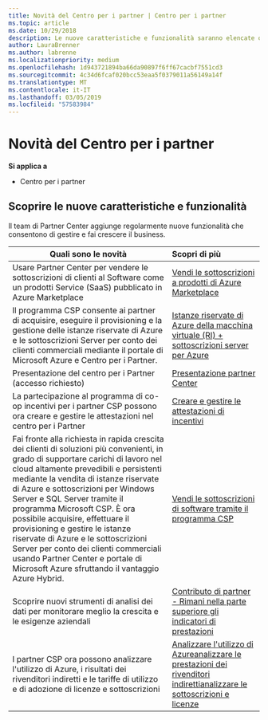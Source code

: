```yaml
---
title: Novità del Centro per i partner | Centro per i partner
ms.topic: article
ms.date: 10/29/2018
description: Le nuove caratteristiche e funzionalità saranno elencate qui.
author: LauraBrenner
ms.author: labrenne
ms.localizationpriority: medium
ms.openlocfilehash: 1d943721894ba66da90897f6ff67cacbf7551cd3
ms.sourcegitcommit: 4c34d6fcaf020bcc53eaa5f0379011a56149a14f
ms.translationtype: MT
ms.contentlocale: it-IT
ms.lasthandoff: 03/05/2019
ms.locfileid: "57583984"
---
```

# <a name="whats-new-in-partner-center"></a>Novità del Centro per i partner

**Si applica a**

-  Centro per i partner

## <a name="check-out-new-features-and-capabilities"></a>Scoprire le nuove caratteristiche e funzionalità 

Il team di Partner Center aggiunge regolarmente nuove funzionalità che consentono di gestire e fai crescere il business.


|**Quali sono le novità**   |**Scopri di più**   |
|----------------------|:-----------------|
|Usare Partner Center per vendere le sottoscrizioni di clienti al Software come un prodotti Service (SaaS) pubblicato in Azure Marketplace  | [Vendi le sottoscrizioni a prodotti di Azure Marketplace](sell-marketplace-products.md)|
|Il programma CSP consente ai partner di acquisire, eseguire il provisioning e la gestione delle istanze riservate di Azure e le sottoscrizioni Server per conto dei clienti commerciali mediante il portale di Microsoft Azure e Centro per i Partner.|[Istanze riservate di Azure della macchina virtuale (RI) + sottoscrizioni server per Azure](azure-ri-server-subscriptions.md)|
|Presentazione del centro per i Partner (accesso richiesto)|[Presentazione partner Center](https://partnercenter.microsoft.com/pcv/redirect?authenticate=true&redirect=%2Fdashboard%2Foverview)|
|La partecipazione al programma di co-op incentivi per i partner CSP possono ora creare e gestire le attestazioni nel centro per i Partner|[Creare e gestire le attestazioni di incentivi](create-incentives-claims.md)|
|Fai fronte alla richiesta in rapida crescita dei clienti di soluzioni più convenienti, in grado di supportare carichi di lavoro nel cloud altamente prevedibili e persistenti mediante la vendita di istanze riservate di Azure e sottoscrizioni per Windows Server e SQL Server tramite il programma Microsoft CSP. È ora possibile acquisire, effettuare il provisioning e gestire le istanze riservate di Azure e le sottoscrizioni Server per conto dei clienti commerciali usando Partner Center e portale di Microsoft Azure sfruttando il vantaggio Azure Hybrid.|[Vendi le sottoscrizioni di software tramite il programma CSP](csp-software-subscriptions.md)|
|Scoprire nuovi strumenti di analisi dei dati per monitorare meglio la crescita e le esigenze aziendali| [Contributo di partner - Rimani nella parte superiore gli indicatori di prestazioni](partner-contributions.md)|
|I partner CSP ora possono analizzare l'utilizzo di Azure, i risultati dei rivenditori indiretti e le tariffe di utilizzo e di adozione di licenze e sottoscrizioni|[Analizzare l'utilizzo di Azure](analyze-azure-usage.md)[analizzare le prestazioni dei rivenditori indiretti](Analyze-indirect-resellers.md)[analizzare le sottoscrizioni e licenze      ](analyze-subscriptions-licenses.md)|

